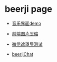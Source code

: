 # beerji page
* [音乐界面demo](https://gitbeerji.github.io/beerji/music_demo/music.html)   

* [前端图片压缩](https://gitbeerji.github.io/beerji/img_zip/img_zip.html)   

* [微信遮罩层测试](https://gitbeerji.github.io/beerji/wx_layer/order.html) 

* [beerjiChat](https://gitbeerji.github.io/beerji/beerjiChat/index.html)
